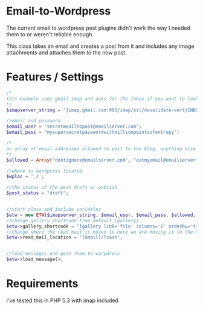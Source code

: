 Email-to-Wordpress
==================

The current email to wordpress post plugins didn't work the way I needed them to or weren't reliable enough.

This class takes an email and creates a post from it and includes any image attachments and attaches them to the new post.

Features / Settings
===================

```php
/*
this example uses gmail imap and asks for the inbox if you want to look in a particular label then replace INBOX with LABELNAME or LABELNAME/SUBLABEL
*/
$imapserver_string = "{imap.gmail.com:993/imap/ssl/novalidate-cert}INBOX"; 

//email and password
$email_user = "secretmeailtopost@emailserver.com";
$email_pass = "mysupersecretpasswordwithmillionpointsofentropy";

/*
an array of email addresses allowed to post to the blog, anything else gets moved to the location designated in $this->$read_mail_location which by default is TRASH
*/
$allowed = Array("dontignore@emailserver.com", "eatmyemail@emailserver.com", "yourmomcanpostto@emailserver.com");

//where is wordpress located
$wploc = './';

//the status of the post draft or publish
$post_status = "draft";


//start class and include variables
$etw = new ETW($imapserver_string, $email_user, $email_pass, $allowed, $wploc, $post_status);
//change gallery_shortcode from default [gallery]
$etw->gallery_shortcode = "[gallery link='file' columns='1' orderby='title' order='ASC']";
//change where the read mail is moved to here we are moving it to the Gmail Trash Label
$etw->read_mail_location = "[Gmail]/Trash";


//load messages and post them to worpdress
$etw->load_message();
```

Requirements
============

I've tested this in PHP 5.3 with imap included

